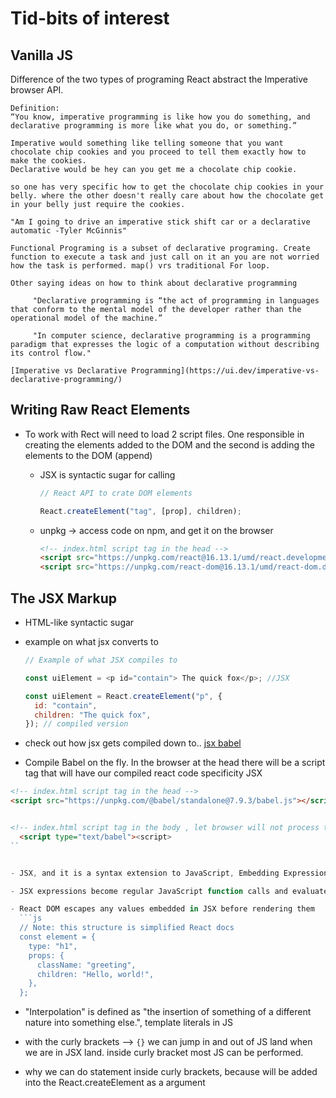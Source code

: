 # Tid-bits of interest

## Vanilla JS

Difference of the two types of programing
React abstract the Imperative browser API.

    Definition:
    “You know, imperative programming is like how you do something, and declarative programming is more like what you do, or something.”

    Imperative would something like telling someone that you want chocolate chip cookies and you proceed to tell them exactly how to make the cookies.
    Declarative would be hey can you get me a chocolate chip cookie.

    so one has very specific how to get the chocolate chip cookies in your belly. where the other doesn't really care about how the chocolate get in your belly just require the cookies.

    "Am I going to drive an imperative stick shift car or a declarative automatic -Tyler McGinnis"

    Functional Programing is a subset of declarative programing. Create function to execute a task and just call on it an you are not worried how the task is performed. map() vrs traditional For loop.

    Other saying ideas on how to think about declarative programming

         "Declarative programming is “the act of programming in languages that conform to the mental model of the developer rather than the operational model of the machine.”

         "In computer science, declarative programming is a programming paradigm that expresses the logic of a computation without describing its control flow."

    [Imperative vs Declarative Programming](https://ui.dev/imperative-vs-declarative-programming/)

## Writing Raw React Elements

- To work with Rect will need to load 2 script files. One responsible in creating the elements added to the DOM and the second is adding the elements to the DOM (append)

  - JSX is syntactic sugar for calling

    ```js
    // React API to crate DOM elements

    React.createElement("tag", [prop], children);
    ```

  - unpkg -> access code on npm, and get it on the browser

    ```html
    <!-- index.html script tag in the head -->
    <script src="https://unpkg.com/react@16.13.1/umd/react.development.js"></script>
    <script src="https://unpkg.com/react-dom@16.13.1/umd/react-dom.development.js"></script>
    ```

## The JSX Markup

- HTML-like syntactic sugar

- example on what jsx converts to

  ```js
  // Example of what JSX compiles to

  const uiElement = <p id="contain"> The quick fox</p>; //JSX

  const uiElement = React.createElement("p", {
    id: "contain",
    children: "The quick fox",
  }); // compiled version
  ```

- check out how jsx gets compiled down to..
  [jsx babel](https://babeljs.io/repl#?browsers=defaults%2C%20not%20ie%2011%2C%20not%20ie_mob%2011&build=&builtIns=usage&spec=false&loose=false&code_lz=MYewdgzgLgBArgSxgXhgHgCYIG4D40QAOAhmLgBICmANtSGgPRGm7rNkDqIATtRo-3wMseAFBA&debug=false&forceAllTransforms=false&shippedProposals=false&circleciRepo=&evaluate=false&fileSize=false&timeTravel=false&sourceType=module&lineWrap=true&presets=react&prettier=true&targets=&version=7.11.6&externalPlugins=)

- Compile Babel on the fly. In the browser at the head there will be a script tag that will have our compiled react code specificity JSX

````html
<!-- index.html script tag in the head -->
<script src="https://unpkg.com/@babel/standalone@7.9.3/babel.js"></script>


<!-- index.html script tag in the body , let browser will not process til babel compiles it, with correct type -->
  <script type="text/babel"><script>
``


- JSX, and it is a syntax extension to JavaScript, Embedding Expressions,an Expression,Specify Attributes, Specify Children, Prevents Injection Attacks, Represents Objects,

- JSX expressions become regular JavaScript function calls and evaluate to JavaScript objects.

- React DOM escapes any values embedded in JSX before rendering them
  ```js
  // Note: this structure is simplified React docs
  const element = {
    type: "h1",
    props: {
      className: "greeting",
      children: "Hello, world!",
    },
  };
````

- "Interpolation" is defined as "the insertion of something of a different nature into something else.", template literals in JS

- with the curly brackets --> `{}` we can jump in and out of JS land when we are in JSX land. inside curly bracket most JS can be performed.

- why we can do statement inside curly brackets, because will be added into the React.createElement as a argument

